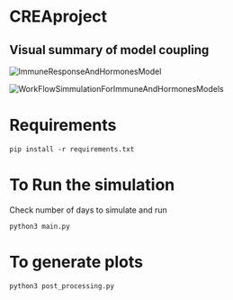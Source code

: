 # CREAproject

## Visual summary of model coupling

![ImmuneResponseAndHormonesModel](https://user-images.githubusercontent.com/93918958/196085613-3423e7f2-031e-4e8f-8923-08273a6f2bba.jpg)

![WorkFlowSimmulationForImmuneAndHormonesModels](https://user-images.githubusercontent.com/93918958/196085614-732d8e65-b270-4976-bcdc-7cc8fb77ee73.jpg)

# Requirements
```
pip install -r requirements.txt 
```

# To Run the simulation

Check number of days to simulate and run

```
python3 main.py
```

# To generate plots
```
python3 post_processing.py
```

